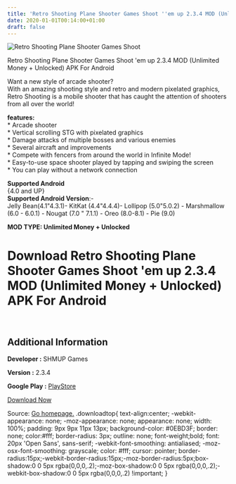 ```yaml
---
title: 'Retro Shooting Plane Shooter Games Shoot ''em up 2.3.4 MOD (Unlimited Money + Unlocked) APK For Android'
date: 2020-01-01T00:14:00+01:00
draft: false
---
```


![Retro Shooting Plane Shooter Games Shoot ](https://i0.wp.com/apkhome.net/wp-content/uploads/2019/11/Retro-Shooting-Plane-Shooter-Games-Shoot-em-up.png "Retro Shooting Plane Shooter Games Shoot ")

  

Retro Shooting Plane Shooter Games Shoot 'em up 2.3.4 MOD (Unlimited Money + Unlocked) APK For Android

Want a new style of arcade shooter?  
With an amazing shooting style and retro and modern pixelated graphics, Retro Shooting is a mobile shooter that has caught the attention of shooters from all over the world!

**features:**  
\* Arcade shooter  
\* Vertical scrolling STG with pixelated graphics  
\* Damage attacks of multiple bosses and various enemies  
\* Several aircraft and improvements  
\* Compete with fencers from around the world in Infinite Mode!  
\* Easy-to-use space shooter played by tapping and swiping the screen  
\* You can play without a network connection

**Supported Android**  
{4.0 and UP}  
**Supported Android Version**:-  
Jelly Bean(4.1"4.3.1)- KitKat (4.4"4.4.4)- Lollipop (5.0"5.0.2) - Marshmallow (6.0 - 6.0.1) - Nougat (7.0 " 7.1.1) - Oreo (8.0-8.1) - Pie (9.0)

**MOD TYPE: Unlimited Money + Unlocked**

Download Retro Shooting Plane Shooter Games Shoot 'em up 2.3.4 MOD (Unlimited Money + Unlocked) APK For Android
===============================================================================================================

 

Additional Information
----------------------

**Developer :** SHMUP Games

**Version :** 2.3.4

**Google Play :** [PlayStore](https://play.google.com/store/apps/details?id=com.livezen.retroshooting.free)

  

[Download Now](https://store4app.co/post/retro-shooting-plane-shooter-games-shoot-em-up-2-3-4-mod-unlimited-money-unlocked-apk-for-android_1573753549)

  
Source: [Go homepage.](https://store4app.co/post/retro-shooting-plane-shooter-games-shoot-em-up-2-3-4-mod-unlimited-money-unlocked-apk-for-android_1573753549) .downloadtop{ text-align:center; -webkit-appearance: none; -moz-appearance: none; appearance: none; width: 100%; padding: 9px 9px 11px 13px; background-color: #0EBD3F; border: none; color:#fff; border-radius: 3px; outline: none; font-weight;bold; font: 20px 'Open Sans', sans-serif; -webkit-font-smoothing: antialiased; -moz-osx-font-smoothing: grayscale; color: #fff; cursor: pointer; border-radius:15px;-webkit-border-radius:15px;-moz-border-radius:5px;box-shadow:0 0 5px rgba(0,0,0,.2);-moz-box-shadow:0 0 5px rgba(0,0,0,.2);-webkit-box-shadow:0 0 5px rgba(0,0,0,.2) !important; }